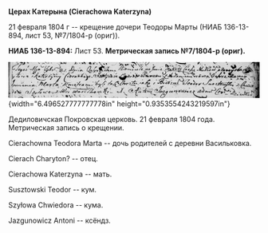 **Церах Катерына (Cierachowa Katerzyna)**

21 февраля 1804 г -- крещение дочери Теодоры Марты (НИАБ 136-13-894,
лист 53, №7/1804-р (ориг)).

**НИАБ 136-13-894:** Лист 53. **Метрическая запись №7/1804-р (ориг).**

![](./media/5fbd1a4ebefdb1d3258b8fb1d083ecef623b8ff0.png){width="6.496527777777778in"
height="0.9353554243219597in"}

Дедиловичская Покровская церковь. 21 февраля 1804 года. Метрическая
запись о крещении.

Cierachowna Teodora Marta -- дочь родителей с деревни Васильковка.

Cierach Charyton? -- отец.

Cierachowa Katerzyna -- мать.

Susztowski Teodor -- кум.

Szyłowa Chwiedora -- кума.

Jazgunowicz Antoni -- ксёндз.
